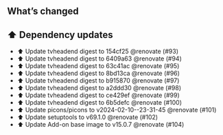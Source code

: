 ## What’s changed

## ⬆️ Dependency updates

- ⬆️ Update tvheadend digest to 154cf25 @renovate (#93)
- ⬆️ Update tvheadend digest to 6409a63 @renovate (#94)
- ⬆️ Update tvheadend digest to 63c41ac @renovate (#95)
- ⬆️ Update tvheadend digest to 8bd13ca @renovate (#96)
- ⬆️ Update tvheadend digest to b915870 @renovate (#97)
- ⬆️ Update tvheadend digest to a2ddd30 @renovate (#98)
- ⬆️ Update tvheadend digest to ce429ef @renovate (#99)
- ⬆️ Update tvheadend digest to 6b5defc @renovate (#100)
- ⬆️ Update picons/picons to v2024-02-10--23-31-45 @renovate (#101)
- ⬆️ Update setuptools to v69.1.0 @renovate (#102)
- ⬆️ Update Add-on base image to v15.0.7 @renovate (#104)
